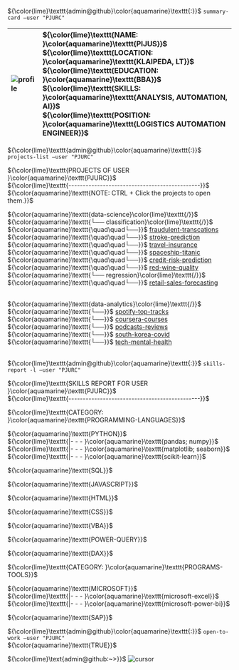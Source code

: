 ${\color{lime}\texttt{admin@github}\color{aquamarine}\texttt{:}}$ ${\texttt{summary-card --user "PJURC"}}$

![profile](https://i.imgur.com/YVcZ81t.gif) | ${\color{lime}\texttt{NAME: }\color{aquamarine}\texttt{PIJUS}}$ <br> ${\color{lime}\texttt{LOCATION: }\color{aquamarine}\texttt{KLAIPEDA, LT}}$ <br> ${\color{lime}\texttt{EDUCATION: }\color{aquamarine}\texttt{BBA}}$ <br> ${\color{lime}\texttt{SKILLS: }\color{aquamarine}\texttt{ANALYSIS, AUTOMATION, AI}}$ <br> ${\color{lime}\texttt{POSITION: }\color{aquamarine}\texttt{LOGISTICS AUTOMATION ENGINEER}}$
:--|:--

${\color{lime}\texttt{admin@github}\color{aquamarine}\texttt{:}}$ ${\texttt{projects-list --user "PJURC"}}$

${\color{lime}\texttt{PROJECTS OF USER }\color{aquamarine}\texttt{PJURC}}$ <br> 
${\color{lime}\texttt{----------------------------------------------}}$ <br>
${\color{aquamarine}\texttt{NOTE: CTRL + Click the projects to open them.}}$ <br>

${\color{aquamarine}\texttt{data-science}\color{lime}\texttt{/}}$ <br>
${\color{aquamarine}\texttt{└── classification}\color{lime}\texttt{/}}$ <br>
${\color{aquamarine}\texttt{\quad\quad└──}}$
[fraudulent-transcations](https://github.com/PJURC-data-science/fraudulent-transactions) <br>
${\color{aquamarine}\texttt{\quad\quad└──}}$
[stroke-prediction](https://github.com/PJURC-data-science/stroke-prediction) <br>
${\color{aquamarine}\texttt{\quad\quad└──}}$
[travel-insurance](https://github.com/PJURC-data-science/travel-insurance) <br>
${\color{aquamarine}\texttt{\quad\quad└──}}$
[spaceship-titanic](https://github.com/PJURC-data-science/spaceship-titanic) <br>
${\color{aquamarine}\texttt{\quad\quad└──}}$
[credit-risk-prediction](https://github.com/PJURC-data-science/credit-risk-prediction) <br>
${\color{aquamarine}\texttt{\quad\quad└──}}$
[red-wine-quality](https://github.com/PJURC-data-science/red-wine-quality) <br>
${\color{aquamarine}\texttt{└── regression}\color{lime}\texttt{/}}$ <br>
${\color{aquamarine}\texttt{\quad\quad└──}}$
[retail-sales-forecasting](https://github.com/PJURC-data-science/retail-sales-forecasting) <br>
<br>

${\color{aquamarine}\texttt{data-analytics}\color{lime}\texttt{/}}$ <br>
${\color{aquamarine}\texttt{└──}}$
[spotify-top-tracks](https://github.com/PJURC-data-analysis/spotify-top-tracks) <br>
${\color{aquamarine}\texttt{└──}}$
[coursera-courses](https://github.com/PJURC-data-analysis/coursera-courses) <br>
${\color{aquamarine}\texttt{└──}}$
[podcasts-reviews](https://github.com/PJURC-data-analysis/podcasts-reviews) <br>
${\color{aquamarine}\texttt{└──}}$
[south-korea-covid](https://github.com/PJURC-data-analysis/south-korea-covid) <br>
${\color{aquamarine}\texttt{└──}}$
[tech-mental-health](https://github.com/PJURC-data-analysis/tech-mental-health) <br>
<br>

${\color{lime}\texttt{admin@github}\color{aquamarine}\texttt{:}}$ ${\texttt{skills-report -l --user "PJURC"}}$

${\color{lime}\texttt{SKILLS REPORT FOR USER }\color{aquamarine}\texttt{PJURC}}$ <br> ${\color{lime}\texttt{----------------------------------------------}}$ <br>

${\color{lime}\texttt{CATEGORY: }\color{aquamarine}\texttt{PROGRAMMING-LANGUAGES}}$ <br>

${\color{aquamarine}\texttt{PYTHON}}$ <br>
${\color{lime}\texttt{|- - - }\color{aquamarine}\texttt{pandas; numpy}}$ <br>
${\color{lime}\texttt{|- - - }\color{aquamarine}\texttt{matplotlib; seaborn}}$ <br>
${\color{lime}\texttt{|- - - }\color{aquamarine}\texttt{scikit-learn}}$ <br>

${\color{aquamarine}\texttt{SQL}}$ <br>

${\color{aquamarine}\texttt{JAVASCRIPT}}$ <br>

${\color{aquamarine}\texttt{HTML}}$ <br>

${\color{aquamarine}\texttt{CSS}}$ <br>

${\color{aquamarine}\texttt{VBA}}$ <br>

${\color{aquamarine}\texttt{POWER-QUERY}}$ <br>

${\color{aquamarine}\texttt{DAX}}$ <br>

${\color{lime}\texttt{CATEGORY: }\color{aquamarine}\texttt{PROGRAMS-TOOLS}}$ <br>

${\color{aquamarine}\texttt{MICROSOFT}}$ <br>
${\color{lime}\texttt{|- - - }\color{aquamarine}\texttt{microsoft-excel}}$ <br>
${\color{lime}\texttt{|- - - }\color{aquamarine}\texttt{microsoft-power-bi}}$ <br>

${\color{aquamarine}\texttt{SAP}}$ <br>

${\color{lime}\texttt{admin@github}\color{aquamarine}\texttt{:}}$ ${\texttt{open-to-work --user "PJURC"}}$ <br>
${\color{aquamarine}\texttt{TRUE}}$

${\color{lime}\text{admin@github:~>}}$ ![cursor](https://imgur.com/sMuLDBc.gif)
